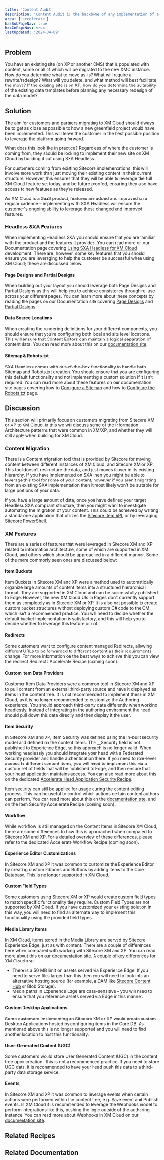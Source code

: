```yaml
---
title: 'Content Audit'
description: 'Content Audit is the backbone of any implementation of a web application'
area: ['accelerate']
hasSubPageNav: true
hasInPageNav: true
lastUpdated: '2024-04-09'
---
```


## Problem

You have an existing site (on XP or another CMS) that is populated with content, some or all of which will be migrated to the new XMC instance. How do you determine what to move as-is? What will require a rewrite/redesign? What will you delete, and what method will best facilitate the move? If the existing site is on XP, how do you determine the suitability of the existing data templates before planning any necessary redesign of the data model?

## Solution

The aim for customers and partners migrating to XM Cloud should always be to get as close as possible to how a new greenfield project would have been implemented. This will leave the customer in the best possible position to leverage the platform going forward.

What does this look like in practice? Regardless of where the customer is coming from, they should be looking to implement their new site on XM Cloud by building it out using SXA Headless.

For customers coming from existing Sitecore implementations, this will involve more work than just moving their existing content in their current structure. However, this ensures that they will be able to leverage the full XM Cloud feature set today, and be future proofed, ensuring they also have access to new features as they’re released.

As XM Cloud is a SaaS product, features are added and improved on a regular cadence – implementing with SXA Headless will ensure the customer's ongoing ability to leverage these changed and improved features.

### Headless SXA Features

When implementing Headless SXA you should ensure that you are familiar with the product and the features it provides. You can read more on our Documentation page covering [Using SXA Headless for XM Cloud development](https://doc.sitecore.com/xmc/en/developers/xm-cloud/using-sxa-for-xm-cloud-development.html). There are, however, some key features that you should ensure you are leveraging to help the customer be successful when using XM Cloud; these are discussed below.

#### Page Designs and Partial Designs

When building out your layout you should leverage both Page Designs and Partial Designs as this will help you to achieve consistency through re-use across your different pages. You can learn more about these concepts by reading the pages on our Documentation site covering [Page Designs](https://doc.sitecore.com/xmc/en/developers/xm-cloud/create-and-assign-a-page-design-in-the-experience-editor.html) and [Partial Designs](https://doc.sitecore.com/xmc/en/developers/xm-cloud/create-and-change-a-partial-design.html).

#### Data Source Locations

When creating the rendering definitions for your different components, you should ensure that you’re configuring both local and site level locations. This will ensure that Content Editors can maintain a logical separation of content data. You can read more about this on our [documentation site](https://doc.sitecore.com/xmc/en/developers/xm-cloud/data-sources.html).

#### Sitemap & Robots.txt

SXA Headless comes with out-of-the-box functionality to handle both Sitemap and Robots.txt creation. You should ensure that you are configuring this default functionality and not implementing a custom solution if it isn’t required. You can read more about these features on our documentation site pages covering how to [Configure a Sitemap](https://doc.sitecore.com/xmc/en/developers/xm-cloud/configure-a-sitemap.html) and how to [Configure the Robots.txt](https://doc.sitecore.com/xmc/en/developers/xm-cloud/configure-the-robots-txt-file.html) page.

## Discussion

This section will primarily focus on customers migrating from Sitecore XM or XP to XM Cloud. In this we will discuss some of the Information Architecture patterns that were common in XM/XP, and whether they will still apply when building for XM Cloud.

### Content Migration

There is a Content migration tool that is provided by Sitecore for moving content between different instances of XM Cloud, and Sitecore XM or XP. This tool doesn’t restructure the data, and just moves it over in its existing hierarchy. If you have implemented on SXA then you might be able to leverage this tool for some of your content; however if you aren’t migrating from an existing SXA implementation then it most likely won’t be suitable for large portions of your data.

If you have a large amount of data, once you have defined your target Headless SXA compliant structure, then you might want to investigate automating the migration of your content. This could be achieved by writing a standalone application that utilizes the [Sitecore Item API](https://doc.sitecore.com/xmc/en/developers/xm-cloud/sitecore-item-api.html), or by leveraging [Sitecore PowerShell](https://doc.sitecore.com/xmc/en/developers/xm-cloud/sitecore-item-api.html).

### XM Features

There are a series of features that were leveraged in Sitecore XM and XP related to information architecture, some of which are supported in XM Cloud, and others which should be approached in a different manner. Some of the more commonly seen ones are discussed below:

#### Item Buckets

Item Buckets in Sitecore XM and XP were a method used to automatically organize large amounts of content items into a structured hierarchical format. They are supported in XM Cloud and can be successfully published to Edge. However, the new XM Cloud UIs in Pages don’t currently support them as completely as in Sitecore XM or XP. It is also not possible to create custom bucket structures without deploying custom C# code to the CM, which isn’t a recommended practice. You will need to decide whether the default bucket implementation is satisfactory, and this will help you to decide whether to leverage this feature or not.

#### Redirects

Some customers want to configure content managed Redirects, allowing different URLs to be forwarded to different content as their requirements change. For more information on the best ways to achieve this you can view the redirect Redirects Accelerate Recipe (coming soon).

#### Custom Item Data Providers

Customer Item Data Providers were a common tool in Sitecore XM and XP to pull content from an external third-party source and have it displayed as items in the content tree. It is not recommended to implement these in XM Cloud, as it is no longer recommended to customize the Authoring experience. You should approach third-party data differently when working headlessly. Instead of integrating in the authoring environment the head should pull down this data directly and then display it the user.

#### Item Security

In Sitecore XM and XP, Item Security was defined using the in-built security model and defined on the content items. The \_\_Security field is not published to Experience Edge, so this approach is no longer valid. When working headlessly you should integrate your head with a Federated Security provider and handle authentication there. If you need to role-level access to different content items, you will need to implement this via a custom set of fields that will be published to Edge, and then ensure that your head application maintains access. You can also read more about this on the dedicated [Accelerate Head Application Security Recipe](https://developers.sitecore.com/learn/accelerate/xm-cloud/pre-development/security/head-application-security).

Item security can still be applied for usage during the content editing process. This can be useful to control which actions certain content authors can perform. You can read more about this on the [documentation site](https://doc.sitecore.com/xmc/en/developers/xm-cloud/user-security.html), and on the Item Security Accelerate Recipe (coming soon).

#### Workflow

While workflow is still managed on the Content Items in Sitecore XM Cloud, there are some differences to how this is approached when compared to Sitecore XM and XP. For a detailed overview of these differences, please refer to the dedicated Accelerate Workflow Recipe (coming soon).

#### Experience Editor Customizations

In Sitecore XM and XP it was common to customize the Experience Editor by creating custom Ribbons and Buttons by adding items to the Core Database. This is no longer supported in XM Cloud.

#### Custom Field Types

Some customers using Sitecore XM or XP would create custom field types to match specific functionality they require. Custom Field Types are not supported by XM Cloud. If you have customized your existing solution in this way, you will need to find an alternate way to implement this functionality using the provided field types.

#### Media Library Items

In XM Cloud, items stored in the Media Library are served by Sitecore Experience Edge, just as with content. There are a couple of differences here when compared with working with Sitecore XM and XP. You can read more about this on our [documentation site](https://doc.sitecore.com/xmc/en/developers/xm-cloud/limitations-and-restrictions-of-experience-edge-for-xm.html). A couple of key differences for XM Cloud are:

- There is a 50 MB limit on assets served via Experience Edge. If you need to serve files larger than this then you will need to look into an alternative hosting source (for example, a DAM like [Sitecore Content Hub](https://developers.sitecore.com/dam-and-content-operations/dam) or Blob Storage).
- Media paths in Experience Edge are case-sensitive – you will need to ensure that you reference assets served via Edge in this manner.

#### Custom Desktop Applications

Some customers implementing on Sitecore XM or XP would create custom Desktop Applications hosted by configuring items in the Core DB. As mentioned above this is no longer supported and you will need to find another location to host this functionality.

#### User-Generated Content (UGC)

Some customers would store User Generated Content (UGC) in the content tree upon creation. This is not a recommended practice. If you need to store UGC data, it is recommended to have your head push this data to a third-party data storage service.

#### Events

In Sitecore XM and XP it was common to leverage events when certain actions were performed within the content tree, e.g. Save event and Publish events. In XM Cloud it is recommended to leverage the Webhooks model to perform integrations like this, pushing the logic outside of the authoring instance. You can read more about Webhooks in XM Cloud on our [documentation site](https://doc.sitecore.com/xmc/en/developers/xm-cloud/webhooks.html).

## Related Recipes

<Row columns={2}>
<Link title="Accelerate Head Application Security Recipe" link="https://developers.sitecore.com/learn/accelerate/xm-cloud/pre-development/security/head-application-security" />
</Row>

## Related Documentation

<Row columns={2}>
<Link title="Using SXA Headless for XM Cloud development" link="https://doc.sitecore.com/xmc/en/developers/xm-cloud/using-sxa-for-xm-cloud-development.html" />
<Link title="Page Designs" link="https://doc.sitecore.com/xmc/en/developers/xm-cloud/create-and-assign-a-page-design-in-the-experience-editor.html" />
<Link title="Partial Designs" link="https://doc.sitecore.com/xmc/en/developers/xm-cloud/create-and-change-a-partial-design.html" />
<Link title="Data Sources" link="https://doc.sitecore.com/xmc/en/developers/xm-cloud/data-sources.html" />
<Link title="Configure a Sitemap" link="https://doc.sitecore.com/xmc/en/developers/xm-cloud/configure-a-sitemap.html" />
<Link title="Configure the Robots.txt" link="https://doc.sitecore.com/xmc/en/developers/xm-cloud/configure-the-robots-txt-file.html" />
<Link title="Sitecore Item API" link="https://doc.sitecore.com/xmc/en/developers/xm-cloud/sitecore-item-api.html" />
<Link title="Sitecore Powershell" link="https://doc.sitecore.com/xmc/en/developers/xm-cloud/sitecore-item-api.html" />
<Link title="User Security" link="https://doc.sitecore.com/xmc/en/developers/xm-cloud/user-security.html" />
<Link title="Limitations and Restrictions of Experience Edge for XM" link="https://doc.sitecore.com/xmc/en/developers/xm-cloud/limitations-and-restrictions-of-experience-edge-for-xm.html" />
<Link title="Sitecore Content Hub" link="https://developers.sitecore.com/dam-and-content-operations/dam" />
<Link title="Webhooks" link="https://doc.sitecore.com/xmc/en/developers/xm-cloud/webhooks.html" />
</Row>
